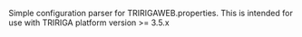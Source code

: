 Simple configuration parser for TRIRIGAWEB.properties. This is intended for use with TRIRIGA platform version >= 3.5.x

